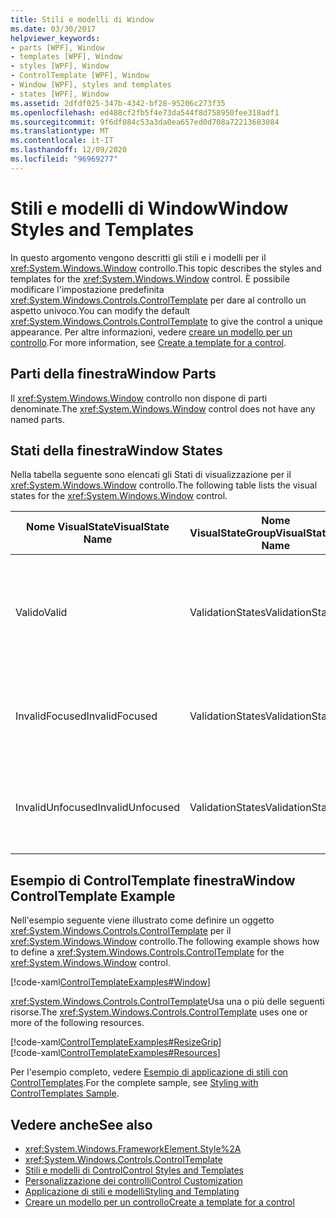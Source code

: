 ```yaml
---
title: Stili e modelli di Window
ms.date: 03/30/2017
helpviewer_keywords:
- parts [WPF], Window
- templates [WPF], Window
- styles [WPF], Window
- ControlTemplate [WPF], Window
- Window [WPF], styles and templates
- states [WPF], Window
ms.assetid: 2dfdf025-347b-4342-bf28-95206c273f35
ms.openlocfilehash: ed488cf2fb5f4e73da544f8d758950fee318adf1
ms.sourcegitcommit: 9f6df084c53a3da0ea657ed0d708a72213683084
ms.translationtype: MT
ms.contentlocale: it-IT
ms.lasthandoff: 12/09/2020
ms.locfileid: "96969277"
---
```

# <a name="window-styles-and-templates"></a><span data-ttu-id="1cb97-102">Stili e modelli di Window</span><span class="sxs-lookup"><span data-stu-id="1cb97-102">Window Styles and Templates</span></span>
<span data-ttu-id="1cb97-103">In questo argomento vengono descritti gli stili e i modelli per il <xref:System.Windows.Window> controllo.</span><span class="sxs-lookup"><span data-stu-id="1cb97-103">This topic describes the styles and templates for the <xref:System.Windows.Window> control.</span></span> <span data-ttu-id="1cb97-104">È possibile modificare l'impostazione predefinita <xref:System.Windows.Controls.ControlTemplate> per dare al controllo un aspetto univoco.</span><span class="sxs-lookup"><span data-stu-id="1cb97-104">You can modify the default <xref:System.Windows.Controls.ControlTemplate> to give the control a unique appearance.</span></span> <span data-ttu-id="1cb97-105">Per altre informazioni, vedere [creare un modello per un controllo](/dotnet/desktop-wpf/themes/how-to-create-apply-template).</span><span class="sxs-lookup"><span data-stu-id="1cb97-105">For more information, see [Create a template for a control](/dotnet/desktop-wpf/themes/how-to-create-apply-template).</span></span>  
  
## <a name="window-parts"></a><span data-ttu-id="1cb97-106">Parti della finestra</span><span class="sxs-lookup"><span data-stu-id="1cb97-106">Window Parts</span></span>  
 <span data-ttu-id="1cb97-107">Il <xref:System.Windows.Window> controllo non dispone di parti denominate.</span><span class="sxs-lookup"><span data-stu-id="1cb97-107">The <xref:System.Windows.Window> control does not have any named parts.</span></span>  
  
## <a name="window-states"></a><span data-ttu-id="1cb97-108">Stati della finestra</span><span class="sxs-lookup"><span data-stu-id="1cb97-108">Window States</span></span>  
 <span data-ttu-id="1cb97-109">Nella tabella seguente sono elencati gli Stati di visualizzazione per il <xref:System.Windows.Window> controllo.</span><span class="sxs-lookup"><span data-stu-id="1cb97-109">The following table lists the visual states for the <xref:System.Windows.Window> control.</span></span>  
  
|<span data-ttu-id="1cb97-110">Nome VisualState</span><span class="sxs-lookup"><span data-stu-id="1cb97-110">VisualState Name</span></span>|<span data-ttu-id="1cb97-111">Nome VisualStateGroup</span><span class="sxs-lookup"><span data-stu-id="1cb97-111">VisualStateGroup Name</span></span>|<span data-ttu-id="1cb97-112">Descrizione</span><span class="sxs-lookup"><span data-stu-id="1cb97-112">Description</span></span>|  
|-|-|-|  
|<span data-ttu-id="1cb97-113">Valido</span><span class="sxs-lookup"><span data-stu-id="1cb97-113">Valid</span></span>|<span data-ttu-id="1cb97-114">ValidationStates</span><span class="sxs-lookup"><span data-stu-id="1cb97-114">ValidationStates</span></span>|<span data-ttu-id="1cb97-115">Il controllo Usa la <xref:System.Windows.Controls.Validation> classe e la <xref:System.Windows.Controls.Validation.HasError%2A?displayProperty=nameWithType> proprietà associata è `false` .</span><span class="sxs-lookup"><span data-stu-id="1cb97-115">The control uses the <xref:System.Windows.Controls.Validation> class and the <xref:System.Windows.Controls.Validation.HasError%2A?displayProperty=nameWithType> attached property is `false`.</span></span>|  
|<span data-ttu-id="1cb97-116">InvalidFocused</span><span class="sxs-lookup"><span data-stu-id="1cb97-116">InvalidFocused</span></span>|<span data-ttu-id="1cb97-117">ValidationStates</span><span class="sxs-lookup"><span data-stu-id="1cb97-117">ValidationStates</span></span>|<span data-ttu-id="1cb97-118">Il <xref:System.Windows.Controls.Validation.HasError%2A?displayProperty=nameWithType> controllo ha lo stato attivo per la proprietà associata `true` .</span><span class="sxs-lookup"><span data-stu-id="1cb97-118">The <xref:System.Windows.Controls.Validation.HasError%2A?displayProperty=nameWithType> attached property is `true` has the control has focus.</span></span>|  
|<span data-ttu-id="1cb97-119">InvalidUnfocused</span><span class="sxs-lookup"><span data-stu-id="1cb97-119">InvalidUnfocused</span></span>|<span data-ttu-id="1cb97-120">ValidationStates</span><span class="sxs-lookup"><span data-stu-id="1cb97-120">ValidationStates</span></span>|<span data-ttu-id="1cb97-121">Il controllo non ha lo <xref:System.Windows.Controls.Validation.HasError%2A?displayProperty=nameWithType> stato attivo per la proprietà associata `true` .</span><span class="sxs-lookup"><span data-stu-id="1cb97-121">The <xref:System.Windows.Controls.Validation.HasError%2A?displayProperty=nameWithType> attached property is `true` has the control does not have focus.</span></span>|  
  
## <a name="window-controltemplate-example"></a><span data-ttu-id="1cb97-122">Esempio di ControlTemplate finestra</span><span class="sxs-lookup"><span data-stu-id="1cb97-122">Window ControlTemplate Example</span></span>  
 <span data-ttu-id="1cb97-123">Nell'esempio seguente viene illustrato come definire un oggetto <xref:System.Windows.Controls.ControlTemplate> per il <xref:System.Windows.Window> controllo.</span><span class="sxs-lookup"><span data-stu-id="1cb97-123">The following example shows how to define a <xref:System.Windows.Controls.ControlTemplate> for the <xref:System.Windows.Window> control.</span></span>  
  
 [!code-xaml[ControlTemplateExamples#Window](~/samples/snippets/csharp/VS_Snippets_Wpf/ControlTemplateExamples/CS/resources/window.xaml#window)]  
  
 <span data-ttu-id="1cb97-124"><xref:System.Windows.Controls.ControlTemplate>Usa una o più delle seguenti risorse.</span><span class="sxs-lookup"><span data-stu-id="1cb97-124">The <xref:System.Windows.Controls.ControlTemplate> uses one or more of the following resources.</span></span>  
  
 [!code-xaml[ControlTemplateExamples#ResizeGrip](~/samples/snippets/csharp/VS_Snippets_Wpf/ControlTemplateExamples/CS/resources/resizegrip.xaml#resizegrip)]  
[!code-xaml[ControlTemplateExamples#Resources](~/samples/snippets/csharp/VS_Snippets_Wpf/ControlTemplateExamples/CS/resources/shared.xaml#resources)]  
  
 <span data-ttu-id="1cb97-125">Per l'esempio completo, vedere [Esempio di applicazione di stili con ControlTemplates](https://github.com/Microsoft/WPF-Samples/tree/master/Styles%20&%20Templates/IntroToStylingAndTemplating).</span><span class="sxs-lookup"><span data-stu-id="1cb97-125">For the complete sample, see [Styling with ControlTemplates Sample](https://github.com/Microsoft/WPF-Samples/tree/master/Styles%20&%20Templates/IntroToStylingAndTemplating).</span></span>  
  
## <a name="see-also"></a><span data-ttu-id="1cb97-126">Vedere anche</span><span class="sxs-lookup"><span data-stu-id="1cb97-126">See also</span></span>

- <xref:System.Windows.FrameworkElement.Style%2A>
- <xref:System.Windows.Controls.ControlTemplate>
- [<span data-ttu-id="1cb97-127">Stili e modelli di Control</span><span class="sxs-lookup"><span data-stu-id="1cb97-127">Control Styles and Templates</span></span>](control-styles-and-templates.md)
- [<span data-ttu-id="1cb97-128">Personalizzazione dei controlli</span><span class="sxs-lookup"><span data-stu-id="1cb97-128">Control Customization</span></span>](control-customization.md)
- [<span data-ttu-id="1cb97-129">Applicazione di stili e modelli</span><span class="sxs-lookup"><span data-stu-id="1cb97-129">Styling and Templating</span></span>](/dotnet/desktop-wpf/fundamentals/styles-templates-overview)
- [<span data-ttu-id="1cb97-130">Creare un modello per un controllo</span><span class="sxs-lookup"><span data-stu-id="1cb97-130">Create a template for a control</span></span>](/dotnet/desktop-wpf/themes/how-to-create-apply-template)
